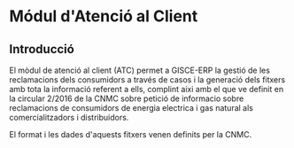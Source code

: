 # Módul d'Atenció al Client

## Introducció


El mòdul de atenció al client (ATC) permet a GISCE-ERP la gestió de les
reclamacions dels consumidors a través de casos i la generació dels fitxers amb
tota la informació referent a ells, complint aixi amb el que ve definit en la
circular 2/2016  de la CNMC sobre petició de informacio sobre reclamacions de
consumidors de energia electrica i gas natural als comercialitzadors i
distribuidors.

El format i les dades d'aquests fitxers venen definits per la CNMC.




